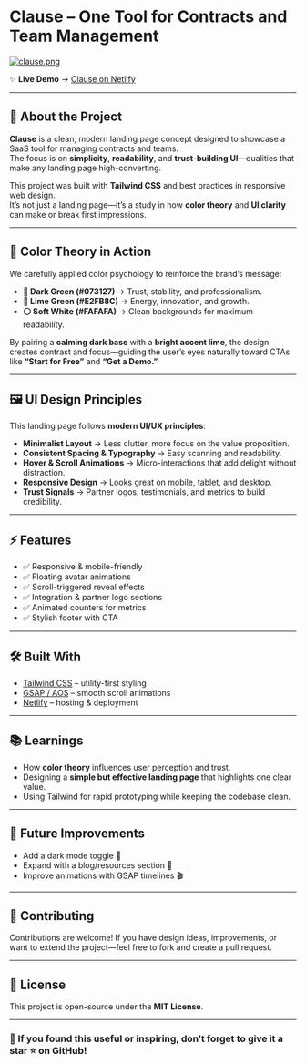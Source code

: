 # Clause – One Tool for Contracts and Team Management  
[![clause.png](https://i.postimg.cc/cJFxR6b6/clause.png)](https://postimg.cc/gw6bdcdP)  


✨ **Live Demo** → [Clause on Netlify](https://clause-tool-for-contracts.netlify.app/)  

---

## 🚀 About the Project
**Clause** is a clean, modern landing page concept designed to showcase a SaaS tool for managing contracts and teams.  
The focus is on **simplicity**, **readability**, and **trust-building UI**—qualities that make any landing page high-converting.  

This project was built with **Tailwind CSS** and best practices in responsive web design.  
It’s not just a landing page—it’s a study in how **color theory** and **UI clarity** can make or break first impressions.  

---

## 🎨 Color Theory in Action
We carefully applied color psychology to reinforce the brand’s message:  

- **🌿 Dark Green (#073127)** → Trust, stability, and professionalism.  
- **🍋 Lime Green (#E2FB8C)** → Energy, innovation, and growth.  
- **⚪ Soft White (#FAFAFA)** → Clean backgrounds for maximum readability.  

By pairing a **calming dark base** with a **bright accent lime**, the design creates contrast and focus—guiding the user’s eyes naturally toward CTAs like **“Start for Free”** and **“Get a Demo.”**

---

## 🖼️ UI Design Principles
This landing page follows **modern UI/UX principles**:  

- **Minimalist Layout** → Less clutter, more focus on the value proposition.  
- **Consistent Spacing & Typography** → Easy scanning and readability.  
- **Hover & Scroll Animations** → Micro-interactions that add delight without distraction.  
- **Responsive Design** → Looks great on mobile, tablet, and desktop.  
- **Trust Signals** → Partner logos, testimonials, and metrics to build credibility.  

---

## ⚡ Features
- ✅ Responsive & mobile-friendly  
- ✅ Floating avatar animations  
- ✅ Scroll-triggered reveal effects  
- ✅ Integration & partner logo sections  
- ✅ Animated counters for metrics  
- ✅ Stylish footer with CTA  

---

## 🛠️ Built With
- [Tailwind CSS](https://tailwindcss.com/) – utility-first styling  
- [GSAP / AOS](https://michalsnik.github.io/aos/) – smooth scroll animations  
- [Netlify](https://www.netlify.com/) – hosting & deployment  

---

## 📚 Learnings
- How **color theory** influences user perception and trust.  
- Designing a **simple but effective landing page** that highlights one clear value.  
- Using Tailwind for rapid prototyping while keeping the codebase clean.  

---

## 🔮 Future Improvements
- Add a dark mode toggle 🌙  
- Expand with a blog/resources section 📖  
- Improve animations with GSAP timelines 🎬  

---

## 📢 Contributing
Contributions are welcome! If you have design ideas, improvements, or want to extend the project—feel free to fork and create a pull request.  

---

## 📄 License
This project is open-source under the **MIT License**.  

---

### 🌟 If you found this useful or inspiring, don’t forget to give it a **star ⭐ on GitHub**!
